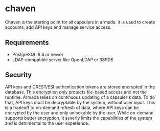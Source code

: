 # chaven

Chaven is the starting point for all capsulers in armada. It is used to create 
accounts, add API keys and manage service access.

## Requirements

* PostgreSQL 9.4 or newer
* LDAP-compatible server like OpenLDAP or 389DS
 
## Security

API keys and CREST/ESI authentication tokens are stored encrypted in the 
database. This encryption only protects file-based access and not the runtime. 
Armada relies on continuous updating of a capsuler's data. To do that, API keys 
must be decryptable by the system, without user input. This is a tradeoff to 
on-demand refresh of data, where API keys can be encrypted by the user and only 
unlockable by the user. While on-demand supports better encryption, it 
severly limits the capabilities of the system and is detrimental to the user 
experience. 
